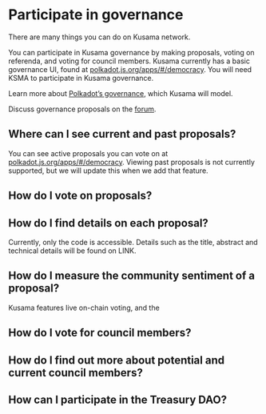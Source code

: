 # Participate in governance

There are many things you can do on Kusama network. 

You can participate in Kusama governance by making proposals, voting on referenda, and voting for council members. Kusama currently has a basic governance UI, found at [polkadot.js.org/apps/#/democracy](https://polkadot.js.org/apps/#/democracy). You will need KSMA to participate in Kusama governance. 

Learn more about [Polkadot’s governance](https://polkadot.network/a-walkthrough-of-polkadots-governance/), which Kusama will model.

Discuss governance proposals on the [forum](https://forum.kusama.network/). 

## Where can I see current and past proposals?
You can see active proposals you can vote on at [polkadot.js.org/apps/#/democracy](https://polkadot.js.org/apps/#/democracy). Viewing past proposals is not currently supported, but we will update this when we add that feature. 

## How do I vote on proposals?

## How do I find details on each proposal?
Currently, only the code is accessible. Details such as the title, abstract and technical details will be found on LINK.

## How do I measure the community sentiment of a proposal?
Kusama features live on-chain voting, and the 

## How do I vote for council members?
## How do I find out more about potential and current council members?
## How can I participate in the Treasury DAO? 
